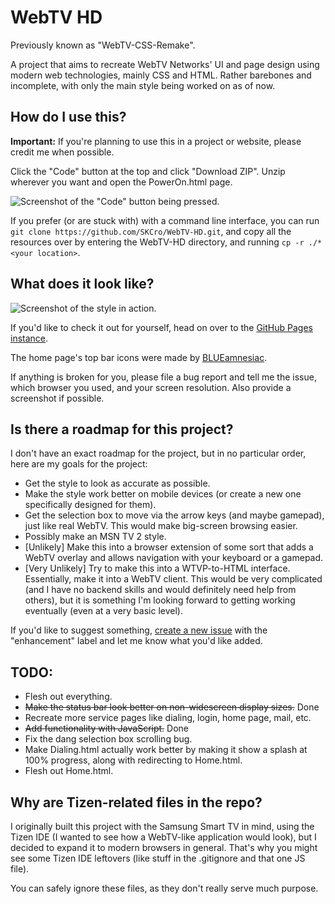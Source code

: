 # WebTV HD
 Previously known as "WebTV-CSS-Remake".
 
 A project that aims to recreate WebTV Networks' UI and page design using modern web technologies, mainly CSS and HTML.
 Rather barebones and incomplete, with only the main style being worked on as of now.

## How do I use this?
 **Important:** If you're planning to use this in a project or website, please credit me when possible.
 
 Click the "Code" button at the top and click "Download ZIP". Unzip wherever you want and open the PowerOn.html page.
 
![Screenshot of the "Code" button being pressed.](https://i.imgur.com/ObYTKH3.png)

 If you prefer (or are stuck with) with a command line interface, you can run ``git clone https://github.com/SKCro/WebTV-HD.git``, and copy all the resources over by entering the WebTV-HD directory, and running ``cp -r ./* <your location>``.

## What does it look like? 

![Screenshot of the style in action.](https://i.imgur.com/KbHvXFx.png)

If you'd like to check it out for yourself, head on over to the [GitHub Pages instance](https://SKCro.github.io/WebTV-HD/PowerOn.html).

The home page's top bar icons were made by [BLUEamnesiac](https://www.deviantart.com/blueamnesiac/).

If anything is broken for you, please file a bug report and tell me the issue, which browser you used, and your screen resolution. Also provide a screenshot if possible.

## Is there a roadmap for this project?

 I don't have an exact roadmap for the project, but in no particular order, here are my goals for the project:
- Get the style to look as accurate as possible.
- Make the style work better on mobile devices (or create a new one specifically designed for them).
- Get the selection box to move via the arrow keys (and maybe gamepad), just like real WebTV. This would make big-screen browsing easier.
- Possibly make an MSN TV 2 style.
- \[Unlikely\] Make this into a browser extension of some sort that adds a WebTV overlay and allows navigation with your keyboard or a gamepad.
- \[Very Unlikely\] Try to make this into a WTVP-to-HTML interface. Essentially, make it into a WebTV client. This would be very complicated (and I have no backend skills and would definitely need help from others), but it is something I'm looking forward to getting working eventually (even at a very basic level).

If you'd like to suggest something, [create a new issue](https://github.com/SKCro/WebTV-HD/issues/new) with the "enhancement" label and let me know what you'd like added.

## TODO:
- Flesh out everything.
- ~~Make the status bar look better on non-widescreen display sizes.~~ Done
- Recreate more service pages like dialing, login, home page, mail, etc.
- ~~Add functionality with JavaScript.~~ Done
- Fix the dang selection box scrolling bug.
- Make Dialing.html actually work better by making it show a splash at 100% progress, along with redirecting to Home.html.
- Flesh out Home.html.

## Why are Tizen-related files in the repo?
 I originally built this project with the Samsung Smart TV in mind, using the Tizen IDE (I wanted to see how a WebTV-like application would look), but I decided to expand it to modern browsers in general. That's why you might see some Tizen IDE leftovers (like stuff in the .gitignore and that one JS file).
 
 You can safely ignore these files, as they don't really serve much purpose.

